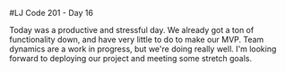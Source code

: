 #LJ Code 201 - Day 16

Today was a productive and stressful day. We already got a ton of functionality down, and have very little to do to make our MVP. Team dynamics are a work in progress, but we're doing really well. I'm looking forward to deploying our project and meeting some stretch goals.
